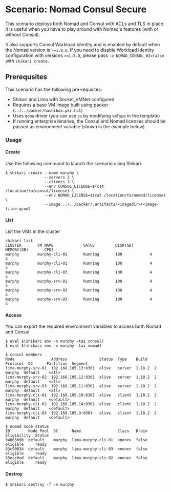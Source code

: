 # Scenario: Nomad Consul Secure

This scenario deploys both Nomad and Consul with ACLs and TLS in place. It is useful when you have to play around with Nomad's features (with or without Consul).

It also supports Consul Workload Identity and is enabled by default when the Nomad version is `>=1.8.0`. If you need to disable Workload Identity configuration with versions `>=1.8.0`, please pass `-e NOMAD_CONSUL_WI=false` with `shikari create`.

## Prerequsites

This scenario has the following pre-requsites:

* Shikari and Lima with Socket_VMNet configured
* Requires a base VM image built using packer (`../../packer/hashibox.pkr.hcl`)
* Uses `qemu` driver (you can use `vz` by modifying `vmType` in the template)
* If running enterprise binaries, the Consul and Nomad licenses should be passed as environment variable (shown in the example below)

### Usage

#### Create

Use the following command to launch the scenario using Shikari.

```
$ shikari create --name murphy \
                 --servers 3 \
                 --clients 3 \
                 --env CONSUL_LICENSE=$(cat /location/to/consul/license) \
                 --env NOMAD_LICENSE=$(cat /location/to/nomad/license) \
                 --image ../../packer/.artifacts/<imagedir>/<image-file>.qcow2
```

#### List

List the VMs in the cluster

```
shikari list
CLUSTER       VM NAME             SATUS         DISK(GB)       MEMORY(GB)       CPUS
murphy        murphy-cli-01       Running       100            4                4
murphy        murphy-cli-02       Running       100            4                4
murphy        murphy-cli-03       Running       100            4                4
murphy        murphy-srv-01       Running       100            4                4
murphy        murphy-srv-02       Running       100            4                4
murphy        murphy-srv-03       Running       100            4                4
```

#### Access

You can export the required environment variables to access both Nomad and Consul

```
$ eval $(shikari env -n murphy -tai consul)
$ eval $(shikari env -n murphy -tai nomad)

$ consul members
Node                Address              Status  Type    Build   Protocol  DC      Partition  Segment
lima-murphy-srv-01  192.168.105.13:8301  alive   server  1.18.2  2         murphy  default    <all>
lima-murphy-srv-02  192.168.105.12:8301  alive   server  1.18.2  2         murphy  default    <all>
lima-murphy-srv-03  192.168.105.11:8301  alive   server  1.18.2  2         murphy  default    <all>
lima-murphy-cli-01  192.168.105.10:8301  alive   client  1.18.2  2         murphy  default    <default>
lima-murphy-cli-02  192.168.105.14:8301  alive   client  1.18.2  2         murphy  default    <default>
lima-murphy-cli-03  192.168.105.9:8301   alive   client  1.18.2  2         murphy  default    <default>

$ nomad node status
ID        Node Pool  DC      Name                Class   Drain  Eligibility  Status
94665b9b  default    murphy  lima-murphy-cli-01  <none>  false  eligible     ready
83c90834  default    murphy  lima-murphy-cli-03  <none>  false  eligible     ready
65ecc0ed  default    murphy  lima-murphy-cli-02  <none>  false  eligible     ready
```

#### Destroy

```
$ shikari destroy -f -n murphy
```
